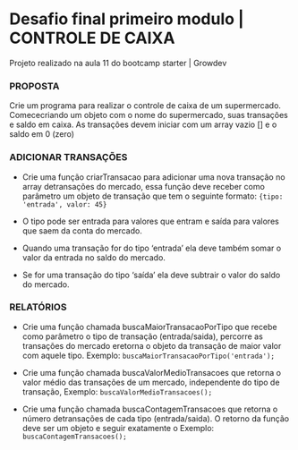 # Desafio final primeiro modulo | CONTROLE DE CAIXA

Projeto realizado na aula 11 do bootcamp starter | Growdev

### PROPOSTA

Crie um programa para realizar o controle de caixa de um supermercado. 
Comececriando um objeto com o nome do supermercado, suas transações e saldo em caixa. 
As transações devem iniciar com um array vazio [] e o saldo em 0 (zero)


### ADICIONAR TRANSAÇÕES
* Crie uma função criarTransacao para adicionar uma nova transação no array detransações do mercado, essa função deve receber como parâmetro um objeto de transação que tem o seguinte formato: `{tipo: 'entrada', valor: 45}`

* O tipo pode ser entrada para valores que entram e saída para valores que saem da conta do mercado.
* Quando uma transação for do tipo ‘entrada’ ela deve também somar o valor da entrada no saldo do mercado.
* Se for uma transação do tipo ‘saída’ ela deve subtrair o valor do saldo do mercado.

### RELATÓRIOS
* Crie uma função chamada buscaMaiorTransacaoPorTipo que recebe como parâmetro o tipo de transação (entrada/saida), percorre as transações do mercado eretorna o objeto da transação de maior valor com aquele tipo. Exemplo: `buscaMaiorTransacaoPorTipo('entrada');`

* Crie uma função chamada buscaValorMedioTransacoes que retorna o valor médio das transações de um mercado, independente do tipo de transação, Exemplo: `buscaValorMedioTransacoes();`

* Crie uma função chamada buscaContagemTransacoes que retorna o número detransações de cada tipo (entrada/saida). O retorno da função deve ser um objeto e seguir exatamente o Exemplo: `buscaContagemTransacoes();`
